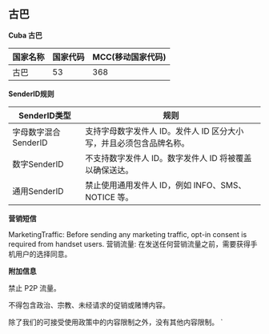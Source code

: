 ## 古巴

__Cuba 古巴__

| 国家名称 | 国家代码 | MCC(移动国家代码) |
|------|------|-------------|
| 古巴   | 53   | 368         |

__SenderID规则__

| SenderID类型     | 规则                                    |
|----------------|---------------------------------------|
| 字母数字混合SenderID | 支持字母数字发件人 ID。发件人 ID 区分大小写，并且必须包含品牌名称。 |
| 数字SenderID     | 不支持数字发件人 ID。数字发件人 ID 将被覆盖以确保送达。       |
| 通用SenderID     | 禁止使用通用发件人 ID，例如 INFO、SMS、NOTICE 等。    |


__营销短信__

MarketingTraffic: Before sending any marketing traffic, opt-in consent is required from handset users.
营销流量: 在发送任何营销流量之前，需要获得手机用户的选择同意。

__附加信息__

禁止 P2P 流量。

不得包含政治、宗教、未经请求的促销或赌博内容。

除了我们的可接受使用政策中的内容限制之外，没有其他内容限制。
`